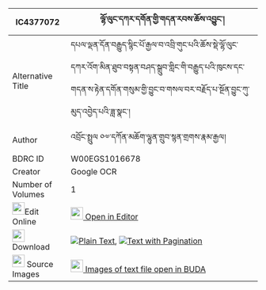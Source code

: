 |IC4377072|ལྷོ་ལུང་དཀར་དགོན་གྱི་གདན་རབས་ཆོས་འབྱུང་། 
| --- | --- 
|Alternative Title |དཔལ་ལྡན་དོན་བརྒྱུད་སྙིང་པོ་རྒྱལ་བ་འབྲི་གུང་པའི་ཆོས་སྡེ་ལྷོ་ལུང་དཀར་འོག་མིན་ཐུབ་བསྟན་བཤད་སྒྲུབ་གླིང་གི་བརྒྱུད་པའི་ཁུངས་དང་གདན་ས་རྟེན་དགོན་གསུམ་གྱི་བྱུང་བ་གསལ་བར་བརྗོད་པ་སྔོན་བྱུང་ཀུ་མུད་འབྱེད་པའི་ཟླ་སྣང་།
|Author| འབྲོང་སྤྲུལ ༠༧་དཀོན་མཆོག་ལྷུན་གྲུབ་སྙན་གྲགས་རྣམ་རྒྱལ།
|BDRC ID | W00EGS1016678
|Creator | Google OCR
|Number of Volumes| 1
|<img width="25" src="https://img.icons8.com/color/25/000000/edit-property.png">Edit Online| [<img width="25" src="https://avatars.githubusercontent.com/u/45091458?s=200&v=4"> Open in Editor](http://editor.openpecha.org/IC4377072)
|<img width="25" src="https://img.icons8.com/fluent/48/000000/download-2.png"/>  Download | [![](https://img.icons8.com/color/20/000000/txt.png)Plain Text](https://github.com/Openpecha/IC4377072/releases/download/v1/lho_lung_ka_ra_gon_gyi_denrab__plain_IC4377072.zip), [![](https://img.icons8.com/color/20/000000/txt.png)Text with Pagination](https://github.com/Openpecha/IC4377072/releases/download/v1/lho_lung_ka_ra_gon_gyi_denrab__pages_IC4377072.zip)
|<img width="25" src="https://img.icons8.com/plasticine/100/000000/pictures-folder.png"/>  Source Images | [<img width="25" src="https://library.bdrc.io/icons/BUDA-small.svg"> Images of text file open in BUDA](https://library.bdrc.io/show/bdr:W00EGS1016678)